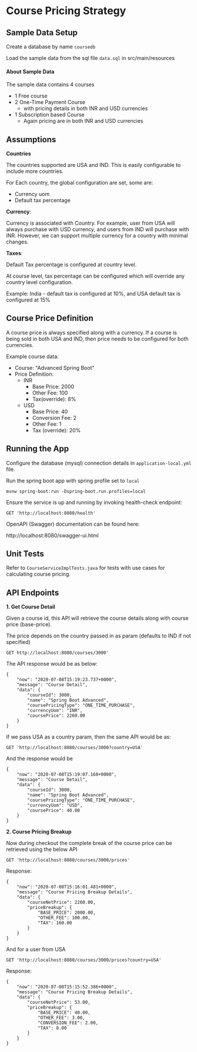 # Course Pricing Strategy


## Sample Data Setup

Create a database by name `coursedb` 

Load the sample data from the sql file `data.sql` in src/main/resources

#### About Sample Data

The sample data contains 4 courses

* 1 Free course
* 2 One-Time Payment Course 
    * with pricing details in both INR and USD currencies
* 1 Subscription based Course
    * Again pricing are in both INR and USD currencies


## Assumptions 

**Countries** 

The countries supported are USA and IND. This is easily configurable to include more countries.

For Each country, the global configuration are set, some are:

* Currency uom
* Default tax percentage

**Currency**: 

Currency is associated with Country. 
For example, user from USA will always purchase with USD currency, 
and users from IND will purchase with INR. However, we can support multiple currency for a country
with minimal changes. 

**Taxes**:

Default Tax percentage is configured at country level.

At course level, tax percentage can be configured which will override 
any country level configuration.

Example: India - default tax is configured at 10%, and USA default tax is configured at 15%

## Course Price Definition

A course price is always specified along with a currency. If a course is being sold in both USA and IND, 
then price needs to be configured for both currencies.

Example course data:
* Course: "Advanced Spring Boot"
* Price Definition: 
    * INR 
        * Base Price: 2000
        * Other Fee: 100
        * Tax(override): 8%
    * USD
        * Base Price: 40 
        * Conversion Fee: 2
        * Other Fee: 1
        * Tax (override): 20%

## Running the App

Configure the database (mysql) connection details in `application-local.yml` file.

Run the spring boot app with spring profile set to `local`

~~~
mvnw spring-boot:run -Dspring-boot.run.profiles=local
~~~

Ensure the service is up and running by invoking health-check endpoint:
~~~
GET 'http://localhost:8080/health'
~~~

OpenAPI (Swagger) documentation can be found here:

http://localhost:8080/swagger-ui.html

## Unit Tests

Refer to `CourseServiceImplTests.java` for tests with use cases for calculating course pricing.

## API Endpoints

**1. Get Course Detail**

Given a course id, this API will retrieve the course details along with course price (base-price).

The price depends on the country passed in as param (defaults to IND if not specified)
~~~
GET http://localhost:8080/courses/3000'
~~~
The API response would be as below:
~~~
{
    "now": "2020-07-08T15:19:23.737+0000",
    "message": "Course Detail",
    "data": {
        "courseId": 3000,
        "name": "Spring Boot Advanced",
        "coursePricingType": "ONE_TIME_PURCHASE",
        "currencyUom": "INR",
        "coursePrice": 2260.00
    }
}
~~~

If we pass USA as a country param, then the same API would be as:

~~~
GET 'http://localhost:8080/courses/3000?country=USA' 
~~~
And the response would be
~~~
{
    "now": "2020-07-08T15:19:07.168+0000",
    "message": "Course Detail",
    "data": {
        "courseId": 3000,
        "name": "Spring Boot Advanced",
        "coursePricingType": "ONE_TIME_PURCHASE",
        "currencyUom": "USD",
        "coursePrice": 40.00
    }
}
~~~

**2. Course Pricing Breakup**

Now during checkout the complete break of the course price can be retrieved using the below API

~~~
GET 'http://localhost:8080/courses/3000/prices'
~~~
Response:
~~~
{
    "now": "2020-07-08T15:16:01.481+0000",
    "message": "Course Pricing Breakup Details",
    "data": {
        "courseNetPrice": 2260.00,
        "priceBreakup": {
            "BASE_PRICE": 2000.00,
            "OTHER_FEE": 100.00,
            "TAX": 160.00
        }
    }
}
~~~
And for a user from USA
~~~
GET 'http://localhost:8080/courses/3000/prices?country=USA'
~~~
Response:
~~~
{
    "now": "2020-07-08T15:15:52.386+0000",
    "message": "Course Pricing Breakup Details",
    "data": {
        "courseNetPrice": 53.00,
        "priceBreakup": {
            "BASE_PRICE": 40.00,
            "OTHER_FEE": 3.00,
            "CONVERSION_FEE": 2.00,
            "TAX": 8.00
        }
    }
}
~~~

